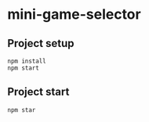 # mini-game-selector

## Project setup

```
npm install
npm start
```

## Project start

```
npm star
```
